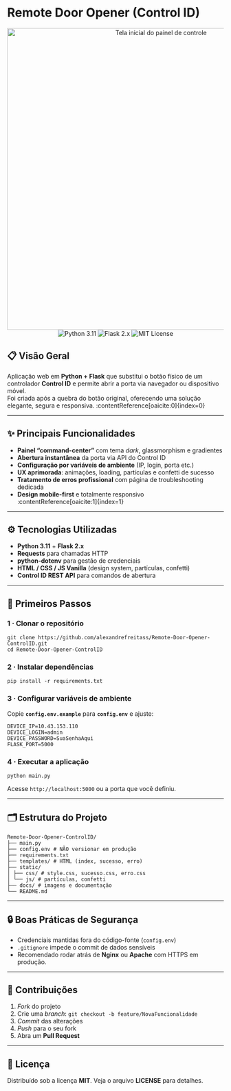 # Remote Door Opener (Control ID)

<div align="center">
  <img src="https://github.com/user-attachments/assets/d8a2c283-c018-47d1-8531-353becf035d2" alt="Tela inicial do painel de controle" width="700">
</div>

<div align="center">
  <img src="https://img.shields.io/badge/Python-3.11-3776AB?style=for-the-badge&logo=python&logoColor=white" alt="Python 3.11">
  <img src="https://img.shields.io/badge/Flask-2.x-black?style=for-the-badge&logo=flask" alt="Flask 2.x">
  <img src="https://img.shields.io/badge/License-MIT-yellow.svg?style=for-the-badge" alt="MIT License">
</div>

## 📋 Visão Geral
Aplicação web em **Python + Flask** que substitui o botão físico de um controlador **Control ID** e permite abrir a porta via navegador ou dispositivo móvel.  
Foi criada após a quebra do botão original, oferecendo uma solução elegante, segura e responsiva. :contentReference[oaicite:0]{index=0}

---

## ✨ Principais Funcionalidades
- **Painel “command-center”** com tema _dark_, glassmorphism e gradientes  
- **Abertura instantânea** da porta via API do Control ID  
- **Configuração por variáveis de ambiente** (IP, login, porta etc.)  
- **UX aprimorada**: animações, loading, partículas e confetti de sucesso  
- **Tratamento de erros profissional** com página de troubleshooting dedicada  
- **Design mobile-first** e totalmente responsivo :contentReference[oaicite:1]{index=1}  

---

## ⚙️ Tecnologias Utilizadas
- **Python 3.11** + **Flask 2.x**  
- **Requests** para chamadas HTTP  
- **python-dotenv** para gestão de credenciais  
- **HTML / CSS / JS Vanilla** (design system, partículas, confetti)  
- **Control ID REST API** para comandos de abertura  

---

## 🚀 Primeiros Passos

### 1 · Clonar o repositório
```
git clone https://github.com/alexandrefreitass/Remote-Door-Opener-ControlID.git
cd Remote-Door-Opener-ControlID
```
### 2 · Instalar dependências
```
pip install -r requirements.txt
```
### 3 · Configurar variáveis de ambiente
Copie **`config.env.example`** para **`config.env`** e ajuste:
```
DEVICE_IP=10.43.153.110
DEVICE_LOGIN=admin
DEVICE_PASSWORD=SuaSenhaAqui
FLASK_PORT=5000
```
### 4 · Executar a aplicação
```
python main.py
```
Acesse `http://localhost:5000` ou a porta que você definiu.

---

## 🗂️ Estrutura do Projeto
```
Remote-Door-Opener-ControlID/
├── main.py
├── config.env # NÃO versionar em produção
├── requirements.txt
├── templates/ # HTML (index, sucesso, erro)
├── static/
│ ├── css/ # style.css, sucesso.css, erro.css
│ └── js/ # partículas, confetti
├── docs/ # imagens e documentação
└── README.md
```
---

## 🔒 Boas Práticas de Segurança
- Credenciais mantidas fora do código-fonte (`config.env`)  
- `.gitignore` impede o commit de dados sensíveis  
- Recomendado rodar atrás de **Nginx** ou **Apache** com HTTPS em produção.

---

## 🤝 Contribuições
1. *Fork* do projeto  
2. Crie uma *branch*: `git checkout -b feature/NovaFuncionalidade`  
3. *Commit* das alterações  
4. *Push* para o seu fork  
5. Abra um **Pull Request**

---

## 📄 Licença
Distribuído sob a licença **MIT**. Veja o arquivo **LICENSE** para detalhes.